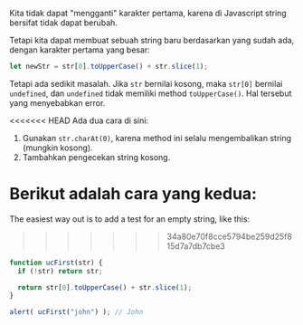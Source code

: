 Kita tidak dapat "mengganti" karakter pertama, karena di Javascript string bersifat tidak dapat berubah.

Tetapi kita dapat membuat sebuah string baru berdasarkan yang sudah ada, dengan karakter pertama yang besar:

```js
let newStr = str[0].toUpperCase() + str.slice(1);
```

Tetapi ada sedikit masalah. Jika `str` bernilai kosong, maka `str[0]` bernilai `undefined`, dan `undefined` tidak memiliki method `toUpperCase()`. Hal tersebut yang menyebabkan error.

<<<<<<< HEAD
Ada dua cara di sini:

1. Gunakan `str.charAt(0)`, karena method ini selalu mengembalikan string (mungkin kosong).
2. Tambahkan pengecekan string kosong.

Berikut adalah cara yang kedua:
=======
The easiest way out is to add a test for an empty string, like this:
>>>>>>> 34a80e70f8cce5794be259d25f815d7a7db7cbe3

```js run demo
function ucFirst(str) {
  if (!str) return str;

  return str[0].toUpperCase() + str.slice(1);
}

alert( ucFirst("john") ); // John
```
